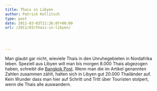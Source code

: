 ```yaml
---
title: Thais in Libyen
author: Patrick Kollitsch
type: post
date: 2011-03-03T21:26:07+00:00
url: /2011/03/thais-in-libyen/




---
```

Man glaubt gar nicht, wieviele Thais in den Unruhegebieten in Nordafrika leben. Speziell aus Libyen will man bis morgen 8.000 Thais abgezogen haben, schreibt die [Bangkok Post][1]. Wenn man die im Artikel genannten Zahlen zusammen zählt, halten sich in Libyen gut 20.000 Thailänder auf. Kein Wunder dass man hier auf Schritt und Tritt über Touristen stolpert, wenn die Thais alle auswandern.

 [1]: http://www.bangkokpost.com/news/local/224631/8000-thais-out-of-libya-by-march-5

